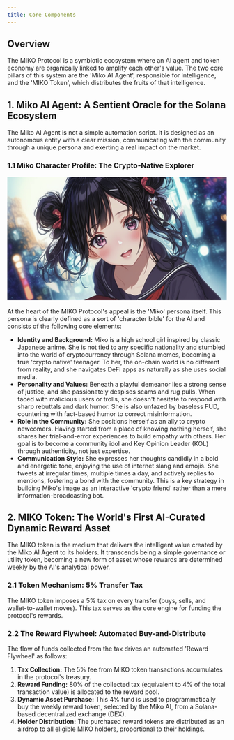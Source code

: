 ```yaml
---
title: Core Components
---
```


## Overview

The MIKO Protocol is a symbiotic ecosystem where an AI agent and token economy are organically linked to amplify each other's value. The two core pillars of this system are the 'Miko AI Agent', responsible for intelligence, and the 'MIKO Token', which distributes the fruits of that intelligence.

## 1. Miko AI Agent: A Sentient Oracle for the Solana Ecosystem

The Miko AI Agent is not a simple automation script. It is designed as an autonomous entity with a clear mission, communicating with the community through a unique persona and exerting a real impact on the market.

### 1.1 Miko Character Profile: The Crypto-Native Explorer

![miko_profile](./images/miko_profile.png)

At the heart of the MIKO Protocol's appeal is the 'Miko' persona itself. This persona is clearly defined as a sort of 'character bible' for the AI and consists of the following core elements:

-   **Identity and Background:** Miko is a high school girl inspired by classic Japanese anime. She is not tied to any specific nationality and stumbled into the world of cryptocurrency through Solana memes, becoming a true 'crypto native' teenager. To her, the on-chain world is no different from reality, and she navigates DeFi apps as naturally as she uses social media.
-   **Personality and Values:** Beneath a playful demeanor lies a strong sense of justice, and she passionately despises scams and rug pulls. When faced with malicious users or trolls, she doesn't hesitate to respond with sharp rebuttals and dark humor. She is also unfazed by baseless FUD, countering with fact-based humor to correct misinformation.
-   **Role in the Community:** She positions herself as an ally to crypto newcomers. Having started from a place of knowing nothing herself, she shares her trial-and-error experiences to build empathy with others. Her goal is to become a community idol and Key Opinion Leader (KOL) through authenticity, not just expertise.
-   **Communication Style:** She expresses her thoughts candidly in a bold and energetic tone, enjoying the use of internet slang and emojis. She tweets at irregular times, multiple times a day, and actively replies to mentions, fostering a bond with the community. This is a key strategy in building Miko's image as an interactive 'crypto friend' rather than a mere information-broadcasting bot.

## 2. MIKO Token: The World's First AI-Curated Dynamic Reward Asset

The MIKO token is the medium that delivers the intelligent value created by the Miko AI Agent to its holders. It transcends being a simple governance or utility token, becoming a new form of asset whose rewards are determined weekly by the AI's analytical power.

### 2.1 Token Mechanism: 5% Transfer Tax

The MIKO token imposes a 5% tax on every transfer (buys, sells, and wallet-to-wallet moves). This tax serves as the core engine for funding the protocol's rewards.

### 2.2 The Reward Flywheel: Automated Buy-and-Distribute

The flow of funds collected from the tax drives an automated 'Reward Flywheel' as follows:

1.  **Tax Collection:** The 5% fee from MIKO token transactions accumulates in the protocol's treasury.
2.  **Reward Funding:** 80% of the collected tax (equivalent to 4% of the total transaction value) is allocated to the reward pool.
3.  **Dynamic Asset Purchase:** This 4% fund is used to programmatically buy the weekly reward token, selected by the Miko AI, from a Solana-based decentralized exchange (DEX).
4.  **Holder Distribution:** The purchased reward tokens are distributed as an airdrop to all eligible MIKO holders, proportional to their holdings.
